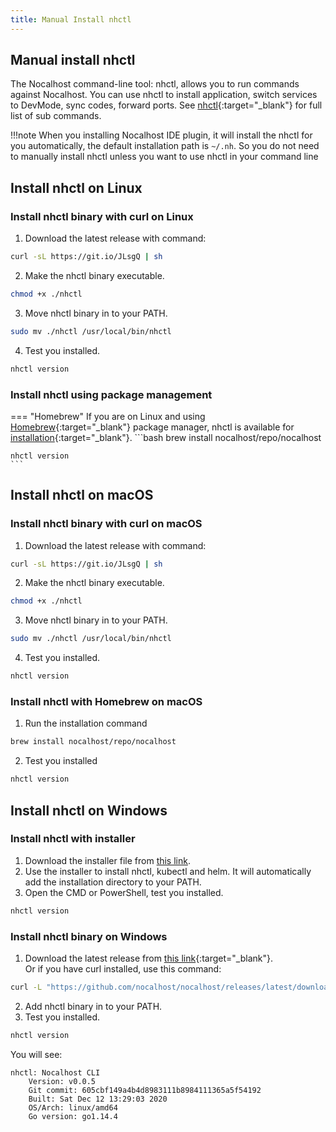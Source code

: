```yaml
---
title: Manual Install nhctl
---
```


## Manual install nhctl

The Nocalhost command-line tool: nhctl, allows you to run commands against Nocalhost.
You can use nhctl to install application, switch services to DevMode, sync codes, forward ports. See [nhctl](/References/cli-commands){:target="_blank"} for full list of sub commands.

!!!note
	When you installing Nocalhost IDE plugin, it will install the nhctl for you automatically, the default installation path is `~/.nh`. So you do not need to manually install nhctl unless you want to use nhctl in your command line 

## Install nhctl on Linux

### Install nhctl binary with curl on Linux

1. Download the latest release with command:
```bash
curl -sL https://git.io/JLsgQ | sh
```
2. Make the nhctl binary executable.
```bash
chmod +x ./nhctl
```
3. Move nhctl binary in to your PATH.
```bash
sudo mv ./nhctl /usr/local/bin/nhctl
```
4. Test you installed.
```bash
nhctl version
```

### Install nhctl using package management

<!-- === "Snap"
	If you are on Ubuntu or another Linux distribution that support [snap](https://snapcraft.io/docs/installing-snapd) package manager, nhctl is available as a [snap](https://snapcraft.io/) application.
	```bash
	snap install nhctl --classic

	nhctl version
	``` -->
=== "Homebrew"
	If you are on Linux and using [Homebrew](https://docs.brew.sh/Homebrew-on-Linux){:target="_blank"} package manager, nhctl is available for [installation](https://docs.brew.sh/Homebrew-on-Linux#install){:target="_blank"}.
	```bash
	brew install nocalhost/repo/nocalhost

	nhctl version
	```

## Install nhctl on macOS
### Install nhctl binary with curl on macOS

1. Download the latest release with command:
```bash
curl -sL https://git.io/JLsgQ | sh
```
2. Make the nhctl binary executable.
```bash
chmod +x ./nhctl
```
3. Move nhctl binary in to your PATH.
```bash
sudo mv ./nhctl /usr/local/bin/nhctl
```
4. Test you installed.
```bash
nhctl version
```

### Install nhctl with Homebrew on macOS
1. Run the installation command
```bash
brew install nocalhost/repo/nocalhost
```
2. Test you installed
```bash
nhctl version
```

## Install nhctl on Windows

### Install nhctl with installer
1. Download the installer file from [this link](https://github.com/nocalhost/nocalhost/releases/latest/download/NocalhostInstaller.exe).
2. Use the installer to install nhctl, kubectl and helm. It will automatically add the installation directory to your PATH.
3. Open the CMD or PowerShell, test you installed.
```bash
nhctl version
```

### Install nhctl binary on Windows

1. Download the latest release from [this link](https://github.com/nocalhost/nocalhost/releases/latest){:target="_blank"}. <br />
Or if you have curl installed, use this command:
```bash
curl -L "https://github.com/nocalhost/nocalhost/releases/latest/download/nhctl-windows-amd64.exe" -o nhctl.exe
```
2. Add nhctl binary in to your PATH.
3. Test you installed.
```bash
nhctl version
```

You will see:

```
nhctl: Nocalhost CLI
    Version: v0.0.5
    Git commit: 605cbf149a4b4d8983111b8984111365a5f54192
    Built: Sat Dec 12 13:29:03 2020
    OS/Arch: linux/amd64
    Go version: go1.14.4
```